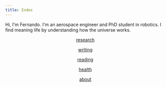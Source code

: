 ```yaml
---
title: Index
---
```


Hi, I'm Fernando. I'm an aerospace engineer and PhD student in robotics. I find meaning life by understanding how the universe works. 

<div align="center">

[research](research.md)
<br>

[writing](writing.md)
<br>

[reading](books.md)
<br>

[health](health.md)
<br>

[about](about.md)
</div>